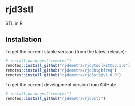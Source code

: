 # rjd3stl
STL in R

## Installation

To get the current stable version (from the latest release):

``` r
# install.packages("remotes")
remotes::install_github("rjdemetra/rjd3toolkit@v3.1.0")
remotes::install_github("rjdemetra/rjd3highfreq")
remotes::install_github("rjdemetra/rjd3stl@v1.0.0")
```

To get the current development version from GitHub:

``` r
# install.packages("remotes")
remotes::install_github("rjdemetra/rjd3stl")
```
